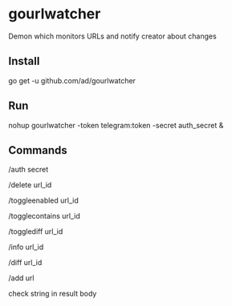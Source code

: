 # gourlwatcher
Demon which monitors URLs and notify creator about changes

## Install
go get -u github.com/ad/gourlwatcher

## Run
nohup gourlwatcher -token telegram:token -secret auth_secret &

## Commands
/auth secret

/delete url_id

/toggleenabled url_id

/togglecontains url_id

/togglediff url_id

/info url_id

/diff url_id

/add url

check string in result body
